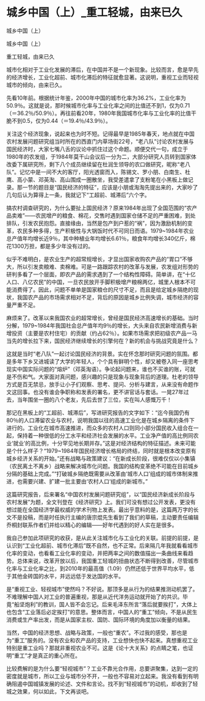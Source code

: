 # 城乡中国（上）_重工轻城，由来已久

城乡中国（上）

城乡中国（上）

重工轻城，由来已久

城市化相对于工业化发展的滞后，在中国并不是一个新现象。比较而言，愈是早先的经济增长，工业化超前、城市化滞后的特征就愈显著。这说明，重视工业而轻视城市的倾向，由来已久。

先看10年前。根据统计年鉴，2000年中国的城市化率为36.2%，工业化率为50.9％。这就是说，那时候城市化率与工业化率之间的比值还不到1，仅为0.71（＝36.2％/50.9％）。再往前看20年，1980年我国城市化率与工业化率的比值干脆不到0.5，仅为0.44（＝19.4％/43.9％）。

关注这个经济现象，说起来也为时不短。记得最早是1985年春天，地点就在中国农村发展问题研究组当时所在的西直门内草场街22号，“老八队”讨论农村发展与国民经济时，大家七嘴八舌的议论中抓住过这个命题。顺便交代一句，成立于1980年的农发组，于1984年莫干山会议后一分为二，大部分研究人员转到国家体改委下属研究所，剩下八个成员继续留在杜润生领导的农口做研究，昵称“老八队”。记忆中是一间不大的客厅，阳光透窗而入，陈锡文、罗小朋、白南生、杜鹰、高小蒙、邓英淘、高山围成一圈散坐，我受差遣拿了支粉笔在小黑板上做记录。那一节的题目是“国民经济的特征”，应该是小朋或淘淘先提出来的，大家吵了几句后认为算得上一条，我就记下“工超前、城滞后”六个字。

搞农村调查研究的，为什么要扯上国民经济？原来1984年出现了全国范围的“农产品卖难”——农民增产的粮食、棉花，交售时遇到国家仓储不足的严重困难，到处排队，引发农民抱怨。直接缘由，当然是包产到户惹的“祸”，因为激励机制的变革，农民多种多得，生产积极性与大锅饭时代不可同日而语。1979~1984年农业总产值年均增长近9％，其中种植业年均增长6.61％，粮食年均增长340亿斤，棉花1300万担，都是多少年没有过的。

似乎不难明白，是农业生产的超常规增长，才显出国家收购农产品的“胃口”不够大，所以引发卖粮难、卖棉难。可是一路跟踪农村的改革与发展，农发组对形势的研判多看了一个层面，即农产品的需求遇到了一个结构性障碍。简单讲，在“十亿人口、八亿农民”的中国，一旦农民放开手脚积极增产粮棉两亿，城里人根本不可能消费得了。因此，问题不单单是国家粮仓的尺寸不足，而且是给定城乡隔绝的现状，我国农产品的市场需求相对不足，背后的原因是城乡比例失调，城市经济的容量严重不足。

麻烦来了。改革以来我国农业的超常增长，曾经是国民经济高速增长的基础。当时分解，1979~1984年我国社会总产值年均9％的增长，大头来自农民新增消费与新增投资（主要是农村住宅）的贡献（约占62％）。如果市场需求把初级农产品一马当先的增长拉下来，国民经济继续增长的引擎何在？新的机会与挑战究竟是什么？

这就是当时“老八队”一起讨论国民经济的背景。实在怀念那时研究问题的氛围。都是多年下乡又进城读了大学的年轻人，个个具有鲜明个性，却又被卷入同一座思考现实中国实际问题的“熔炉”（邓英淘语）。争论起问题来，谁也不买谁的账，可就是不伤和气。大家面对真问题，感兴趣的只是现象与现象背后的道理。杜老的领导方式是百无禁忌，放手让小子们观察、思考、提问、分析与建言，从来没有命题作文这回事。也没有谁会争职称和发表的署名，更不讲官话与套话。一晃27年过去，当年围坐一圈的八个老友，先后去世了三位，实在叫人感慨万千！

那记在黑板上的“工超前、城滞后”，写进研究报告的文字如下：“迄今我国仍有80％的人口滞留农业与农村，说明我国以往的高速工业化是在城乡隔离的条件下进行的。工业化在城市高速推进，而众多的农村人口则同小部分国民收入组合在一起，保持着一种很低的分工水平和经济社会发展的水平。工业净产值的高比例同农业‘就业’的高比例，十分罕见地长期并存。”这是对经济结构的特征描述。未来可能是个什么样子？“1979~1984年国民经济增长格局的终结，同时就是根本改变原有城乡经济关系的开始。”还有战略与政策建议：“在新成长阶段，很难仅仅以小集镇（农民离土不离乡）战略来解决城市化问题。我国的结构变革绝不可能在目前城乡分隔的基础上完成。”“打破城乡隔绝既需要从改革由‘城市人口’组成的城市体制来推进，也需要兴建、扩建一批主要由‘农村人口’组成的新城市。”

这篇研究报告，后来署名“中国农村发展问题研究组”，以“国民经济新成长阶段与农村发展”为题，全文刊登在《经济研究》上。我们可没有想过公开发表，更没有想过能在全国经济学最权威的学术刊物上发表。最出乎意料的是，这篇两万字的长文不是投稿，而是时任执行主编的唐宗焜先生看到了我们的草稿，主动要责任编辑乔桐封联系作者们并给以精心的编辑——好年代遇到的好人实在是很多。

我自己参加此项研究的收获，是从此关注城市化与工业化的关联。前提的前提，是认识到“工业化超前、城市化滞后”既不自然，也不正常。后来隔几年我就看看城市化率的变动，也看看工业化率的变动，并把两率之间的数值描出一条曲线来看趋势。总体来说，改革开放以后，我国重工轻城的扭曲状态不断得到改善，尽管城市化率与工业化率之比，到2010年的最高值（1.09）仍然还低于世界平均水平，低于其他金砖国的水平，并远远低于发达国的水平。

是“重视工业、轻视城市”使然吗？不好说。那顶多是从行为的结果推测动机罢了。不难理解中国人对工业的普遍重视，那是从近代洋务运动就开始了的共识。毕竟“船坚炮利”的教训，国人皆不会忘记。后来毛泽东所言“落后就要挨打”，大体上也包含“工业落后必定挨打”的意思。整体而言，中国人的“重工”倾向，不是从民生消费或生产率出发，而是从国家主权、国防、国际环境的角度加以衡量的结果。

当然，中国的经济思想、战略与政策，一般也“重农”。不过我的感受，那也是为“重工”服务的。没有农业和农产品的支持，工业想快也快不起来。真想重视工业特别是重工业吗？那就非重视农业不可。这是《论十大关系》的点睛之笔，也证明“重工”才是真正的重心所在。

比较费解的是为什么要“轻视城市”？工业不靠光合作用，总要讲聚集，达到一定的密度就是城市，所以工业与城市分不开，一般也不容易对立起来。我没有看到有明确阻遏中国城镇发展的论述、文件和言论。找不到“轻视城市”的动机，却收到了轻城之效果，何以如此，下文再谈吧。